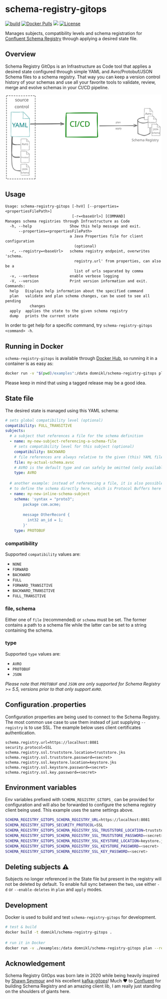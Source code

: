 # schema-registry-gitops

[![build](https://github.com/domnikl/schema-registry-gitops/workflows/build/badge.svg)](https://github.com/domnikl/schema-registry-gitops/actions)
[![Docker Pulls](https://img.shields.io/docker/pulls/domnikl/schema-registry-gitops)](https://hub.docker.com/repository/docker/domnikl/schema-registry-gitops)
<a href="https://codeclimate.com/github/domnikl/schema-registry-gitops/maintainability"><img src="https://api.codeclimate.com/v1/badges/2e87990ad7212a273b49/maintainability" /></a>
[![License](https://img.shields.io/badge/License-Apache%202.0-blue.svg)](LICENSE)

Manages subjects, compatibility levels and schema registration for [Confluent Schema Registry](https://docs.confluent.io/platform/current/schema-registry/index.html) through applying a desired state file.

## Overview

Schema Registry GitOps is an Infrastructure as Code tool that applies a desired state configured through simple YAML and
Avro/Protobuf/JSON Schema files to a schema registry. That way you can keep a version control history of your
schemas and use all your favorite tools to validate, review, merge and evolve schemas in your CI/CD pipeline.

![Yaml (+Avro, Protobuf, JSON) -> CI/CD -> Schema Registry](schema-registry-gitops.svg)

## Usage

```
Usage: schema-registry-gitops [-hvV] [--properties=<propertiesFilePath>]
                              [-r=<baseUrl>] [COMMAND]
Manages schema registries through Infrastructure as Code
  -h, --help                 Show this help message and exit.
      --properties=<propertiesFilePath>
                             a Java Properties file for client configuration
                               (optional)
  -r, --registry=<baseUrl>   schema registry endpoint, overwrites 'schema.
                               registry.url' from properties, can also be a
                               list of urls separated by comma
  -v, --verbose              enable verbose logging
  -V, --version              Print version information and exit.
Commands:
  help   Displays help information about the specified command
  plan   validate and plan schema changes, can be used to see all pending
           changes
  apply  applies the state to the given schema registry
  dump   prints the current state
```

In order to get help for a specific command, try `schema-registry-gitops <command> -h`.

## Running in Docker

`schema-registry-gitops` is available through [Docker Hub](https://hub.docker.com/repository/docker/domnikl/schema-registry-gitops), so running it in a container is as easy as:

```sh
docker run -v "$(pwd)/examples":/data domnikl/schema-registry-gitops plan --properties /data/client.properties /data/schema-registry.yml
```

Please keep in mind that using a tagged release may be a good idea.

## State file

The desired state is managed using this YAML schema:

```yaml
# sets global compatibility level (optional)
compatibility: FULL_TRANSITIVE
subjects:
  # a subject that references a file for the schema definition
  - name: my-new-subject-referencing-a-schema-file
    # sets compatibility level for this subject (optional)
    compatibility: BACKWARD
    # file references are always relative to the given (this) YAML file
    file: my-actual-schema.avsc
    # AVRO is the default type and can safely be omitted (only available for Schema Registry >= 5.5)
    type: AVRO

  # another example: instead of referencing a file, it is also possible
  # to define the schema directly here, which is Protocol Buffers here (note explicit type here)
  - name: my-new-inline-schema-subject
    schema: 'syntax = "proto3";
        package com.acme;
        
        message OtherRecord {
          int32 an_id = 1;
        }'
    type: PROTOBUF
```

### compatibility

Supported `compatibility` values are:
* `NONE`
* `FORWARD`
* `BACKWARD`
* `FULL`
* `FORWARD_TRANSITIVE`
* `BACKWARD_TRANSITIVE`
* `FULL_TRANSITIVE`

### file, schema

Either one of `file` (recommended) or `schema` must be set. The former contains a path to a schema file while the latter can be set
to a string containing the schema.

### type

Supported `type` values are:

* `AVRO`
* `PROTOBUF`
* `JSON`

_Please note that `PROTOBUF` and `JSON` are only supported for Schema Registry >= 5.5, versions prior to that only support `AVRO`._

## Configuration .properties

Configuration properties are being used to connect to the Schema Registry. The most common use case to use them
instead of just supplying `--registry` is to use SSL. The example below uses client certificates authentication.

```properties
schema.registry.url=https://localhost:8081
security.protocol=SSL
schema.registry.ssl.truststore.location=truststore.jks
schema.registry.ssl.truststore.password=<secret>
schema.registry.ssl.keystore.location=keystore.jks
schema.registry.ssl.keystore.password=<secret>
schema.registry.ssl.key.password=<secret>
```

## Environment variables

Env variables prefixed with `SCHEMA_REGISTRY_GITOPS_` can be provided for configuration and will also be forwarded
to configure the schema registry client being used. This example uses the same settings above.

```sh
SCHEMA_REGISTRY_GITOPS_SCHEMA_REGISTRY_URL=https://localhost:8081
SCHEMA_REGISTRY_GITOPS_SECURITY_PROTOCOL=SSL
SCHEMA_REGISTRY_GITOPS_SCHEMA_REGISTRY_SSL_TRUSTSTORE_LOCATION=truststore.jks
SCHEMA_REGISTRY_GITOPS_SCHEMA_REGISTRY_SSL_TRUSTSTORE_PASSWORD=<secret>
SCHEMA_REGISTRY_GITOPS_SCHEMA_REGISTRY_SSL_KEYSTORE_LOCATION=keystore.jks
SCHEMA_REGISTRY_GITOPS_SCHEMA_REGISTRY_SSL_KEYSTORE_PASSWORD=<secret>
SCHEMA_REGISTRY_GITOPS_SCHEMA_REGISTRY_SSL_KEY_PASSWORD=<secret>
```

## Deleting subjects ⚠️

Subjects no longer referenced in the State file but present in the registry will not be deleted by default. To enable full sync between the two, use either `-d` or `--enable-deletes` in `plan` and `apply` modes.

## Development

Docker is used to build and test `schema-registry-gitops` for development.

```sh
# test & build
docker build -t domnikl/schema-registry-gitops .

# run it in Docker
docker run -v ./examples:/data domnikl/schema-registry-gitops plan --registry http://localhost:8081 /data/schema-registry.yml
```

## Acknowledgement

Schema Registry GitOps was born late in 2020 while being heavily inspired by [Shawn Seymour](https://github.com/devshawn) and his excellent [kafka-gitops](https://github.com/devshawn/kafka-gitops)! Much ❤ to [Confluent](https://www.confluent.io/) for building Schema Registry and an amazing client lib, I am really just standing on the shoulders of giants here.
